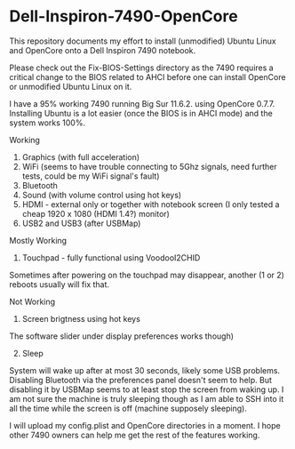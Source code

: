 # Dell-Inspiron-7490-OpenCore

This repository documents my effort to install (unmodified) Ubuntu Linux and OpenCore onto a Dell Inspiron 7490 notebook.

Please check out the Fix-BIOS-Settings directory as the 7490 requires a critical change to the BIOS related to AHCI before one can install OpenCore or unmodified Ubuntu Linux on it.

I have a 95% working 7490 running Big Sur 11.6.2. using OpenCore 0.7.7. Installing Ubuntu is a lot easier (once the BIOS is in AHCI mode) and the system works 100%.

Working

1. Graphics (with full acceleration)
2. WiFi (seems to have trouble connecting to 5Ghz signals, need further tests, could be my WiFi signal's fault)
3. Bluetooth
4. Sound (with volume control using hot keys)
5. HDMI - external only or together with notebook screen (I only tested a cheap 1920 x 1080 (HDMI 1.4?) monitor)
6. USB2 and USB3 (after USBMap)

Mostly Working

1. Touchpad - fully functional using VoodooI2CHID

Sometimes after powering on the touchpad may disappear, another (1 or 2) reboots usually will fix that.

Not Working

1. Screen brigtness using hot keys

The software slider under display preferences works though)

2. Sleep

System will wake up after at most 30 seconds, likely some USB problems. Disabling Bluetooth via the preferences panel doesn't seem to help. But disabling it by USBMap seems to at least stop the screen from waking up. I am not sure the machine is truly sleeping though as I am able to SSH into it all the time while the screen is off (machine supposely sleeping).

I will upload my config.plist and OpenCore directories in a moment. I hope other 7490 owners can help me get the rest of the features working.
